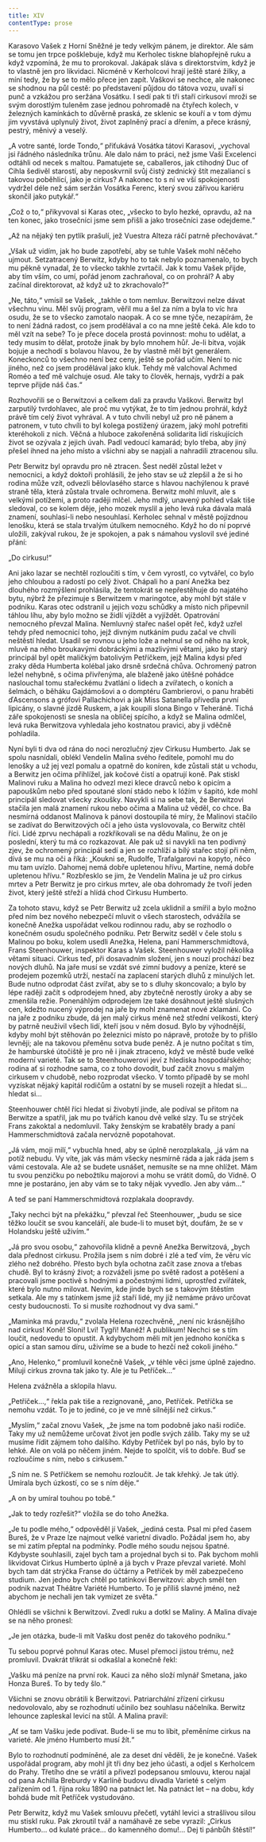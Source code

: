 ```yaml
---
title: XIV
contentType: prose
---
```


<section>

Karasovo Vašek z Horní Sněžné je tedy velkým pánem, je direktor. Ale sám se tomu jen trpce pošklebuje, když mu Kerholec tiskne blahopřejně ruku a když vzpomíná, že mu to prorokoval. Jakápak sláva s direktorstvím, když je to vlastně jen pro likvidaci. Nicméně v Kerholcovi hrají ještě staré žilky, a míní tedy, že by se to mělo přece jen zapít. Vaškovi se nechce, ale nakonec se shodnou na půl cestě: po představení půjdou do tátova vozu, uvaří si punč a vzkážou pro seržána Vosátku. I sedí pak ti tři staří cirkusoví mroži se svým dorostlým tuleněm zase jednou pohromadě na čtyřech kolech, v železných kamínkách to důvěrně praská, ze sklenic se kouří a v tom dýmu jim vyvstává uplynulý život, život zaplněný prací a dřením, a přece krásný, pestrý, měnivý a veselý.

„A votre santé, lorde Tondo,“ přiťukává Vosátka tátovi Karasovi, „vychoval jsi řádného následníka trůnu. Ale dalo nám to práci, než jsme Vaši Excelenci odtáhli od necek s maltou. Pamatujete se, caballeros, jak ctihodný Duc of Cihla šedivěl starostí, aby neposkvrnil svůj čistý zednický štít mezaliancí s takovou poběhlicí, jako je cirkus? A nakonec to s ní ve vší spokojenosti vydržel déle než sám seržán Vosátka Ferenc, který svou zářivou kariéru skončil jako putykář.“

„Což o to,“ přikyvoval si Karas otec, „všecko to bylo hezké, opravdu, až na ten konec, jako trosečníci jsme sem přišli a jako trosečníci zase odejdeme.“

„Až na nějaký ten pytlík prašulí, jež Vuestra Alteza ráčí patrně přechovávat.“

„Však už vidím, jak ho bude zapotřebí, aby se tuhle Vašek mohl něčeho ujmout. Setzatracený Berwitz, kdyby ho to tak nebylo poznamenalo, to bych mu pěkně vynadal, že to všecko takhle zvrtačil. Jak k tomu Vašek přijde, aby tím vším, co umí, pořád jenom zachraňoval, co on prohrál? A aby začínal direktorovat, až když už to zkrachovalo?“

„Ne, táto,“ vmísil se Vašek, „takhle o tom nemluv. Berwitzovi nelze dávat všechnu vinu. Měl svůj program, věřil mu a šel za ním a byla to víc hra osudu, že se to všecko zamotalo naopak. A co se mne týče, nezapírám, že to není žádná radost, co jsem prodělával a co na mne ještě čeká. Ale kdo to měl vzít na sebe? To je přece docela prostá povinnost: mohu to udělat, a tedy musím to dělat, protože jinak by bylo mnohem hůř. Je-li bitva, voják bojuje a nechodí s bolavou hlavou, že by vlastně měl být generálem. Koneckonců to všechno není bez ceny, ještě se pořád učím. Není to nic jiného, než co jsem prodělával jako kluk. Tehdy mě valchoval Achmed Roméo a teď mě valchuje osud. Ale taky to člověk, hernajs, vydrží a pak teprve přijde náš čas.“

Rozhovořili se o Berwitzovi a celkem dali za pravdu Vaškovi. Berwitz byl zarputilý tvrdohlavec, ale proč mu vytýkat, že to tím jednou prohrál, když právě tím celý život vyhrával. A v tuto chvíli nebyl už pro ně pánem a patronem, v tuto chvíli to byl kolega postižený úrazem, jaký mohl potrefiti kteréhokoli z nich. Věčná a hluboce zakořeněná solidarita lidí riskujících život se ozývala z jejich úvah. Padl vedoucí kamarád; bylo třeba, aby jiný přešel ihned na jeho místo a všichni aby se napjali a nahradili ztracenou sílu.

Petr Berwitz byl opravdu pro ně ztracen. Šest neděl zůstal ležet v nemocnici, a když doktoři prohlásili, že jeho stav se už zlepšil a že si ho rodina může vzít, odvezli bělovlasého starce s hlavou nachýlenou k pravé straně těla, která zůstala trvale ochromena. Berwitz mohl mluvit, ale s velkými potížemi, a proto raději mlčel. Jeho mdlý, unavený pohled však tiše sledoval, co se kolem děje, jeho mozek myslil a jeho levá ruka dávala malá znamení, souhlasí-li nebo nesouhlasí. Kerholec sehnal v městě pojízdnou lenošku, která se stala trvalým útulkem nemocného. Když ho do ní poprvé uložili, zakýval rukou, že je spokojen, a pak s námahou vyslovil své jediné přání:

„Do cirkusu!“

Ani jako lazar se nechtěl rozloučiti s tím, v čem vyrostl, co vytvářel, co bylo jeho chloubou a radostí po celý život. Chápali ho a paní Anežka bez dlouhého rozmýšlení prohlásila, že tentokrát se nepřestěhuje do najatého bytu, nýbrž že přezimuje s Berwitzem v maringotce, aby mohl být stále v podniku. Karas otec odstranil u jejich vozu schůdky a místo nich připevnil táhlou líhu, aby bylo možno se židlí vjíždět a vyjíždět. Opatrování nemocného převzal Malina. Nemluvný stařec našel opět řeč, když uzřel tehdy před nemocnicí toho, jejž divným nutkáním pudu začal ve chvíli neštěstí hledat. Usadil se rovnou u jeho lože a nehnul se od něho na krok, mluvě na něho broukavými dobráckými a mazlivými větami, jako by starý principál byl opět maličkým batolivým Petříčkem, jejž Malina kdysi před zraky děda Humberta kolébal jako drsně srdečná chůva. Ochromený patron ležel nehybně, s očima přivřenýma, ale blaženě jako útěšné pohádce naslouchal tomu stařeckému žvatlání o lidech a zvířatech, o koních a šelmách, o běháku Gajdámošovi a o domptéru Gambrierovi, o panu hraběti ďAscensons a grófovi Pallachichovi a jak Miss Satanella přivedla první lipicány, o slavné jízdě Ruskem, a jak koupili slona Bingo v Teheráně. Tichá záře spokojenosti se snesla na obličej spícího, a když se Malina odmlčel, levá ruka Berwitzova vyhledala jeho kostnatou pravici, aby ji vděčně pohladila.

Nyní byli ti dva od rána do noci nerozlučný zjev Cirkusu Humberto. Jak se spolu nasnídali, oblékl Vendelín Malina svého ředitele, pomohl mu do lenošky a už jej vezl pomalu a opatrně do koníren, kde zůstali stát u vchodu, a Berwitz jen očima přihlížel, jak kočové čistí a opatrují koně. Pak stiskl Malinovi ruku a Malina ho odvezl mezi klece dravců nebo k opicím a papouškům nebo před spoutané sloní stádo nebo k lóžím v šapitó, kde mohl principál sledovat všecky zkoušky. Navykli si na sebe tak, že Berwitzovi stačila jen malá znamení rukou nebo očima a Malina už věděl, co chce. Ba nesmírná oddanost Malinova k pánovi dostoupila té míry, že Malinovi stačilo se zadívat do Berwitzových očí a jeho ústa vyslovovala, co Berwitz chtěl říci. Lidé zprvu nechápali a rozkřikovali se na dědu Malinu, že on je poslední, který tu má co rozkazovat. Ale pak už si navykli na ten podivný zjev, že ochromený principál sedí a jen se rozhlíží a bílý stařec stojí při něm, dívá se mu na oči a říká: „Koukni se, Rudolfe, Trafalgarovi na kopyto, něco mu tam uvízlo. Dahomej nemá dobře upletenou hřívu, Martine, nemá dobře upletenou hřívu.“ Rozbřesklo se jim, že Vendelín Malina je už pro cirkus mrtev a Petr Berwitz je pro cirkus mrtev, ale oba dohromady že tvoří jeden život, který ještě střeží a hlídá chod Cirkusu Humberto.

Za tohoto stavu, když se Petr Berwitz už zcela uklidnil a smířil a bylo možno před ním bez nového nebezpečí mluvit o všech starostech, odvážila se konečně Anežka uspořádat velkou rodinnou radu, aby se rozhodlo o konečném osudu společného podniku. Petr Berwitz seděl v čele stolu s Malinou po boku, kolem usedli Anežka, Helena, paní Hammerschmidtová, Frans Steenhouwer, inspektor Karas a Vašek. Steenhouwer vyložil několika větami situaci. Cirkus teď, při dosavadním složení, jen s nouzí prochází bez nových dluhů. Na jaře musí se vzdát své zimní budovy a peníze, které se prodejem pozemků utrží, nestačí na zaplacení starých dluhů z minulých let. Bude nutno odprodat část zvířat, aby se to s dluhy skoncovalo; a bylo by lépe raději začít s odprodejem hned, aby zbytečně nerostly úroky a aby se zmenšila režie. Ponenáhlým odprodejem lze také dosáhnout ještě slušných cen, kdežto nucený výprodej na jaře by mohl znamenat nové zklamání. Co na jaře z podniku zbude, dá jen malý cirkus méně než střední velikosti, který by patrně neuživil všech lidí, kteří jsou v něm dosud. Bylo by výhodnější, kdyby mohl být stěhován po železnici místo po nápravě, protože by to přišlo levněji; ale na takovou přeměnu sotva bude peněz. A je nutno počítat s tím, že hamburské útočiště je pro ně i jinak ztraceno, když ve městě bude velké moderní varieté. Tak se to Steenhouwerovi jeví z hlediska hospodářského; rodina ať si rozhodne sama, co z toho dovodit, buď začít znovu s malým cirkusem v chudobě, nebo rozprodat všecko. V tomto případě by se mohl vyzískat nějaký kapitál rodičům a ostatní by se museli rozejít a hledat si… hledat si…

Steenhouwer chtěl říci hledat si živobytí jinde, ale podíval se přitom na Berwitze a spatřil, jak mu po tvářích kanou dvě velké slzy. Tu se strýček Frans zakoktal a nedomluvil. Taky ženským se krabatěly brady a paní Hammerschmidtová začala nervózně popotahovat.

„Já vám, moji milí,“ vybuchla hned, aby se úplně nerozplakala, „já vám na potíž nebudu. Vy víte, jak vás mám všecky nesmírně ráda a jak ráda jsem s vámi cestovala. Ale až se budete usnášet, nemusíte se na mne ohlížet. Mám tu svou penzičku po nebožtíku majorovi a mohu se vrátit domů, do Vídně. O mne je postaráno, jen aby vám se to taky nějak vyvedlo. Jen aby vám…“

A teď se paní Hammerschmidtová rozplakala doopravdy.

„Taky nechci být na překážku,“ převzal řeč Steenhouwer, „budu se sice těžko loučit se svou kanceláří, ale bude-li to muset být, doufám, že se v Holandsku ještě uživím.“

„Já pro svou osobu,“ zahovořila klidně a pevně Anežka Berwitzová, „bych dala přednost cirkusu. Prožila jsem s ním dobré i zlé a teď vím, že věru víc zlého než dobrého. Přesto bych byla ochotna začít zase znova a třebas chudě. Byl to krásný život; a rozváželi jsme po světě radost a potěšení a pracovali jsme poctivě s hodnými a počestnými lidmi, uprostřed zvířátek, které bylo nutno milovat. Nevím, kde jinde bych se s takovým štěstím setkala. Ale my s tatínkem jsme již staří lidé, my již nemáme právo určovat cesty budoucnosti. To si musíte rozhodnout vy dva sami.“

„Maminka má pravdu,“ zvolala Helena rozechvěně, „není nic krásnějšího nad cirkus! Koně! Sloni! Lvi! Tygři! Manéž! A publikum! Nechci se s tím loučit, nedovedu to opustit. A kdybychom měli mít jen jednoho koníčka s opicí a stan samou díru, uživíme se a bude to hezčí než cokoli jiného.“

„Ano, Helenko,“ promluvil konečně Vašek, „v téhle věci jsme úplně zajedno. Miluji cirkus zrovna tak jako ty. Ale je tu Petříček…“

Helena zvážněla a sklopila hlavu.

„Petříček…,“ řekla pak tiše a rezignovaně, „ano, Petříček. Petříčka se nemohu vzdát. To je to jediné, co je ve mně silnější než cirkus.“

„Myslím,“ začal znovu Vašek, „že jsme na tom podobně jako naši rodiče. Taky my už nemůžeme určovat život jen podle svých zálib. Taky my se už musíme řídit zájmem toho dalšího. Kdyby Petříček byl po nás, bylo by to lehké. Ale on volá po něčem jiném. Nejde to spolčit, víš to dobře. Buď se rozloučíme s ním, nebo s cirkusem.“

„S ním ne. S Petříčkem se nemohu rozloučit. Je tak křehký. Je tak útlý. Umírala bych úzkostí, co se s ním děje.“

„A on by umíral touhou po tobě.“

„Jak to tedy rozřešit?“ vložila se do toho Anežka.

„Je tu podle mého,“ odpověděl jí Vašek, „jediná cesta. Psal mi před časem Bureš, že v Praze lze najmout velké varietní divadlo. Požádal jsem ho, aby se mi zatím přeptal na podmínky. Podle mého soudu nejsou špatné. Kdybyste souhlasili, zajel bych tam a projednal bych si to. Pak bychom mohli likvidovat Cirkus Humberto úplně a já bych v Praze převzal varieté. Mohl bych tam dát strýčka Franse do účtárny a Petříček by měl zabezpečeno studium. Jen jedno bych chtěl po tatínkovi Berwitzovi: abych směl ten podnik nazvat Théâtre Variété Humberto. To je příliš slavné jméno, než abychom je nechali jen tak vymizet ze světa.“

Ohlédli se všichni k Berwitzovi. Zvedl ruku a dotkl se Maliny. A Malina dívaje se na něho pronesl:

„Je jen otázka, bude-li mít Vašku dost peněz do takového podniku.“

Tu sebou poprvé pohnul Karas otec. Musel přemoci jistou trému, než promluvil. Dvakrát třikrát si odkašlal a konečně řekl:

„Vašku má peníze na první rok. Kauci za něho složí mlynář Smetana, jako Honza Bureš. To by tedy šlo.“

Všichni se znovu obrátili k Berwitzovi. Patriarchální zřízení cirkusu nedovolovalo, aby se rozhodnutí učinilo bez souhlasu náčelníka. Berwitz lehounce zapleskal levicí na stůl. A Malina pravil:

„Ať se tam Vašku jede podívat. Bude-li se mu to líbit, přeměníme cirkus na varieté. Ale jméno Humberto musí žít.“

Bylo to rozhodnutí podmíněné, ale za deset dní věděli, že je konečné. Vašek uspořádal program, aby mohl jít tři dny bez jeho účasti, a odjel s Kerholcem do Prahy. Třetího dne se vrátil a přivezl podepsanou smlouvu, kterou najal od pana Achilla Breburdy v Karlíně budovu divadla Varieté s celým zařízením od 1. října roku 1890 na patnáct let. Na patnáct let – na dobu, kdy bohdá bude mít Petříček vystudováno.

Petr Berwitz, když mu Vašek smlouvu přečetl, vytáhl levici a strašlivou silou mu stiskl ruku. Pak zkroutil tvář a namáhavě ze sebe vyrazil: „Cirkus Humberto… od kulaté práce… do kamenného domu!… Dej ti pánbůh štěstí!“

</section>

[^1]: Vedoucí dělníků. _Pozn. red._

[^2]: Posměšné pojmenování zedníků. _Pozn. red._

[^3]: Křídlovka (z něm. Flügelhorn). _Pozn. red._

[^4]: Jezdecký. _Pozn. red._

[^5]: U muslimů označení jinověrce, též džaur. _Pozn. red._

[^6]: Oblek. _Pozn. red._

[^7]: Zastarale dýka. _Pozn. red._

[^8]: Tři souběžné řeky. _Pozn. red._

[^9]: Heraldická figura, konkrétně sukovitý kmen s odštěpky po oseknutých větvích. _Pozn. red._

[^10]: Vodní růže, leknínový dvojlist. _Pozn. red._

[^11]: „Přítelíčku! Jaká radost! Nebesa, takové překvapení!“ _Pozn. red._

[^12]: Chochol z dlouhých ptačích per. _Pozn. red._

[^13]: Starosta. _Pozn. red._

[^14]: Bože, to víte – jaká slast! _Pozn. red._

[^15]: Vskutku nezemřu (ve významu: něco tu po mne zbude). _Pozn. red._

[^16]: Chystat se, připravovat se, nebo také holedbat se, vychloubat se. _Pozn. red._
